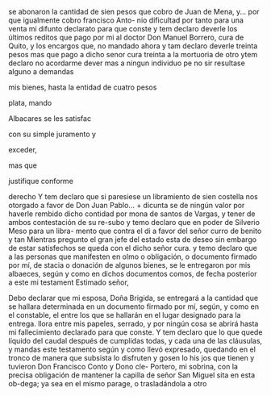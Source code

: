 se abonaron la cantidad de sien pesos que cobro de Juan de Mena, y... por que igualmente cobro francisco Anto- nio dificultad por tanto para una venta
mi difunto declarato para que conste
y tem declaro deverle los últimos reditos que pago
por mi al doctor Don Manuel Borrero, cura de Quito,
y los encargos que, no mandado ahora
y tam declaro deverle treinta pesos mas que pago a dicho
senor cura treinta a la mortuoria de otro
ytem declaro no acordarme dever mas a ningun individuo pe
no
sir
resultase
alguno
a
demandas

mis
bienes,
hasta
la
entidad
de
cuatro
pesos

plata,
mando

Albacares
se
les
satisfac

con
su
simple
juramento
y

exceder,

mas
que

justifique
conforme

derecho
Y tem declaro que si paresiese un libramiento de sien costella nos otorgado a favor de Don Juan Pablo... + dicunta se de ningún valor por haverle rembido dicho contidad por mona
de santos de Vargas, y tener de ambos contestación de su re-subo
y temo declaro que en poder de Silverio Meso para un libra-
mento que contra el di a favor del señor curro de benito y tan
Mientras pregunto el gran jefe del estado esta de deseo
sin embargo de estar satisfechos se queda con el dicho señor cura.
y temo declaro que a las personas que manifesten en olmo o
obligación, o documento firmado por mí, de stacia o donación de algunos bienes, se le entregaron por mis albaeces, según y como en dichos documentos comos, de fecha posterior a este mi testament
Estimado señor,

Debo declarar que mi esposa, Doña Brigida, se entregará a la cantidad que se hallara determinada en un documento firmado por mí, según, y como en el constable, el entre los que se hallarán en el lugar designado para la entrega.
llora entre mis papeles, serrado, y por ningún cosa se abrirá hasta mi fallecimiento declarado para que conste. Y tem declaro que lo que quede líquido del caudal después de cumplidas todas, y cada una de las cláusulas, y mandas
este testamento según y como llevó expresado, quedando en el tronco de manera que subsista lo disfruten y gosen lo his jos que tienen y tuvieron Don Francisco Conto y Dono cle-
Portero, mi sobrina, con la precisa obligación de mantener la capilla de señor San Miguel sita en esta ob-dega; ya sea en el mismo parage, o trasladándola a otro